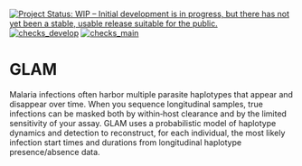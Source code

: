 
<!-- badges: start -->
[![Project Status: WIP – Initial development is in progress, but there has not yet been a stable, usable release suitable for the public.](https://www.repostatus.org/badges/latest/wip.svg)](https://www.repostatus.org/#wip)
[![checks_develop](https://github.com/mrc-ide/GLAM/workflows/checks_develop/badge.svg)](https://github.com/mrc-ide/GLAM/actions)
  [![checks_main](https://github.com/mrc-ide/GLAM/workflows/checks_main/badge.svg)](https://github.com/mrc-ide/GLAM/actions)
<!-- badges: end -->

# GLAM

Malaria infections often harbor multiple parasite haplotypes that appear and disappear over time.  When you sequence longitudinal samples, true infections can be masked both by within‑host clearance and by the limited sensitivity of your assay.  GLAM uses a probabilistic model of haplotype dynamics and detection to reconstruct, for each individual, the most likely infection start times and durations from longitudinal haplotype presence/absence data.
